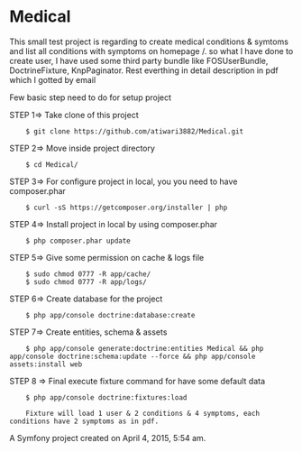 Medical
=======

This small test project is regarding to create medical conditions & symtoms and list all conditions with symptoms on homepage /. so what I have done to create user, I have used some third party bundle like FOSUserBundle, DoctrineFixture, KnpPaginator. Rest everthing in detail description in pdf which I gotted by email

Few basic step need to do for setup project

STEP 1=> Take clone of this project
    
        $ git clone https://github.com/atiwari3882/Medical.git
        
STEP 2=> Move inside project directory 
    
        $ cd Medical/
STEP 3=> For configure project in local, you you need to have composer.phar
        
        $ curl -sS https://getcomposer.org/installer | php
        
STEP 4=> Install project in local by using composer.phar

        $ php composer.phar update
STEP 5=> Give some permission on cache & logs file
    
        $ sudo chmod 0777 -R app/cache/
        $ sudo chmod 0777 -R app/logs/
        
STEP 6=> Create database for the project

        $ php app/console doctrine:database:create
STEP 7=> Create entities, schema & assets 

        $ php app/console generate:doctrine:entities Medical && php app/console doctrine:schema:update --force && php app/console assets:install web
STEP 8 => Final execute fixture command for have some default data 

        $ php app/console doctrine:fixtures:load
        
        Fixture will load 1 user & 2 conditions & 4 symptoms, each conditions have 2 symptoms as in pdf.

A Symfony project created on April 4, 2015, 5:54 am.
